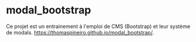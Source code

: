 # modal_bootstrap
Ce projet est un entrainement à l'emploi de CMS (Bootstrap) et leur système de modals.
https://thomaspineiro.github.io/modal_bootstrap/. 
